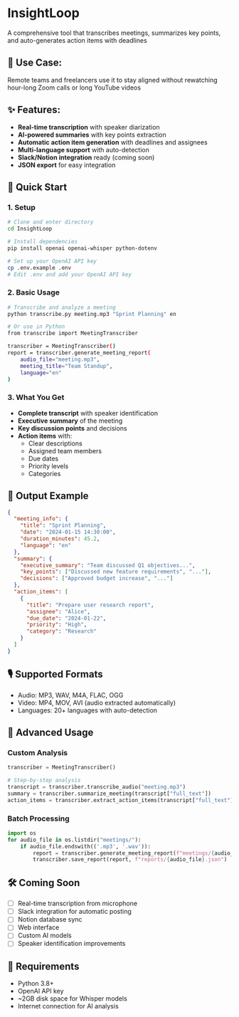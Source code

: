 # InsightLoop
A comprehensive tool that transcribes meetings, summarizes key points, and auto-generates action items with deadlines

## 🎯 Use Case: 
Remote teams and freelancers use it to stay aligned without rewatching hour-long Zoom calls or long YouTube videos

## ✨ Features:
- **Real-time transcription** with speaker diarization
- **AI-powered summaries** with key points extraction
- **Automatic action item generation** with deadlines and assignees
- **Multi-language support** with auto-detection
- **Slack/Notion integration** ready (coming soon)
- **JSON export** for easy integration

## 🚀 Quick Start

### 1. Setup
```bash
# Clone and enter directory
cd InsightLoop

# Install dependencies
pip install openai openai-whisper python-dotenv

# Set up your OpenAI API key
cp .env.example .env
# Edit .env and add your OpenAI API key
```

### 2. Basic Usage
```bash
# Transcribe and analyze a meeting
python transcribe.py meeting.mp3 "Sprint Planning" en

# Or use in Python
from transcribe import MeetingTranscriber

transcriber = MeetingTranscriber()
report = transcriber.generate_meeting_report(
    audio_file="meeting.mp3",
    meeting_title="Team Standup",
    language="en"
)
```

### 3. What You Get
- **Complete transcript** with speaker identification
- **Executive summary** of the meeting
- **Key discussion points** and decisions
- **Action items** with:
  - Clear descriptions
  - Assigned team members
  - Due dates
  - Priority levels
  - Categories

## 📁 Output Example
```json
{
  "meeting_info": {
    "title": "Sprint Planning",
    "date": "2024-01-15 14:30:00",
    "duration_minutes": 45.2,
    "language": "en"
  },
  "summary": {
    "executive_summary": "Team discussed Q1 objectives...",
    "key_points": ["Discussed new feature requirements", "..."],
    "decisions": ["Approved budget increase", "..."]
  },
  "action_items": [
    {
      "title": "Prepare user research report",
      "assignee": "Alice",
      "due_date": "2024-01-22",
      "priority": "High",
      "category": "Research"
    }
  ]
}
```

## 🎙️ Supported Formats
- Audio: MP3, WAV, M4A, FLAC, OGG
- Video: MP4, MOV, AVI (audio extracted automatically)
- Languages: 20+ languages with auto-detection

## 🔧 Advanced Usage

### Custom Analysis
```python
transcriber = MeetingTranscriber()

# Step-by-step analysis
transcript = transcriber.transcribe_audio("meeting.mp3")
summary = transcriber.summarize_meeting(transcript["full_text"])
action_items = transcriber.extract_action_items(transcript["full_text"])
```

### Batch Processing
```python
import os
for audio_file in os.listdir("meetings/"):
    if audio_file.endswith(('.mp3', '.wav')):
        report = transcriber.generate_meeting_report(f"meetings/{audio_file}")
        transcriber.save_report(report, f"reports/{audio_file}.json")
```


## 🛠️ Coming Soon
- [ ] Real-time transcription from microphone
- [ ] Slack integration for automatic posting
- [ ] Notion database sync
- [ ] Web interface
- [ ] Custom AI models
- [ ] Speaker identification improvements

## 📝 Requirements
- Python 3.8+
- OpenAI API key
- ~2GB disk space for Whisper models
- Internet connection for AI analysis

